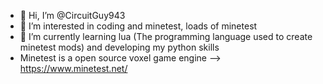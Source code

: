 - 👋 Hi, I’m @CircuitGuy943
- 👀 I’m interested in coding and minetest, loads of minetest
- 🌱 I’m currently learning lua (The programming language used to create minetest mods) and developing my python skills
- Minetest is a open source voxel game engine --> https://www.minetest.net/
<!---
CircuitGuy943/CircuitGuy943 is a ✨ special ✨ repository because its `README.md` (this file) appears on your GitHub profile.
You can click the Preview link to take a look at your changes.
--->
